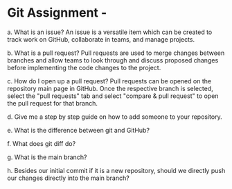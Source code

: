 # Git Assignment - <cecily-li>

a. What is an issue?
An issue is a versatile item which can be created to track work on GitHub, collaborate in teams, and manage projects.

b. What is a pull request?
Pull requests are used to merge changes between branches and allow teams to look through and discuss proposed changes before implementing the code changes to the project.

c. How do I open up a pull request?
Pull requests can be opened on the repository main page in GitHub. Once the respective branch is selected, select the "pull requests" tab and select "compare & pull request" to open the pull request for that branch.

d. Give me a step by step guide on how to add someone to your repository.


e. What is the difference between git and GitHub?

f. What does git diff do?

g. What is the main branch?

h. Besides our initial commit if it is a new repository, should we directly push our changes directly into the main branch?